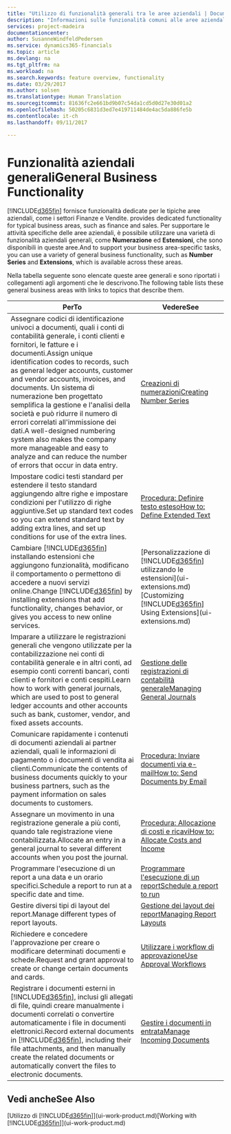 ```yaml
---
title: "Utilizzo di funzionalità generali tra le aree aziendali | Documenti Microsoft"
description: "Informazioni sulle funzionalità comuni alle aree aziendali in Dynamics 365 for Financials."
services: project-madeira
documentationcenter: 
author: SusanneWindfeldPedersen
ms.service: dynamics365-financials
ms.topic: article
ms.devlang: na
ms.tgt_pltfrm: na
ms.workload: na
ms.search.keywords: feature overview, functionality
ms.date: 03/29/2017
ms.author: solsen
ms.translationtype: Human Translation
ms.sourcegitcommit: 81636fc2e661bd9b07c54da1cd5d0d27e30d01a2
ms.openlocfilehash: 50205c6831d3ed7e419711484de4ac5da886fe5b
ms.contentlocale: it-ch
ms.lasthandoff: 09/11/2017

---
```

# <a name="general-business-functionality"></a><span data-ttu-id="352d9-103">Funzionalità aziendali generali</span><span class="sxs-lookup"><span data-stu-id="352d9-103">General Business Functionality</span></span>
[!INCLUDE[d365fin](includes/d365fin_md.md)]<span data-ttu-id="352d9-104"> fornisce funzionalità dedicate per le tipiche aree aziendali, come i settori Finanze e Vendite.</span><span class="sxs-lookup"><span data-stu-id="352d9-104"> provides dedicated functionality for typical business areas, such as finance and sales.</span></span> <span data-ttu-id="352d9-105">Per supportare le attività specifiche delle aree aziendali, è possibile utilizzare una varietà di funzionalità aziendali generali, come **Numerazione** ed **Estensioni**, che sono disponibili in queste aree.</span><span class="sxs-lookup"><span data-stu-id="352d9-105">And to support your business area-specific tasks, you can use a variety of general business functionality, such as **Number Series** and **Extensions**, which is available across these areas.</span></span>

<span data-ttu-id="352d9-106">Nella tabella seguente sono elencate queste aree generali e sono riportati i collegamenti agli argomenti che le descrivono.</span><span class="sxs-lookup"><span data-stu-id="352d9-106">The following table lists these general business areas with links to topics that describe them.</span></span>

| <span data-ttu-id="352d9-107">Per</span><span class="sxs-lookup"><span data-stu-id="352d9-107">To</span></span> | <span data-ttu-id="352d9-108">Vedere</span><span class="sxs-lookup"><span data-stu-id="352d9-108">See</span></span> |
| --- | --- |
| <span data-ttu-id="352d9-109">Assegnare codici di identificazione univoci a documenti, quali i conti di contabilità generale, i conti clienti e fornitori, le fatture e i documenti.</span><span class="sxs-lookup"><span data-stu-id="352d9-109">Assign unique identification codes to records, such as general ledger accounts, customer and vendor accounts, invoices, and documents.</span></span> <span data-ttu-id="352d9-110">Un sistema di numerazione ben progettato semplifica la gestione e l'analisi della società e può ridurre il numero di errori correlati all'immissione dei dati.</span><span class="sxs-lookup"><span data-stu-id="352d9-110">A well-designed numbering system also makes the company more manageable and easy to analyze and can reduce the number of errors that occur in data entry.</span></span> |[<span data-ttu-id="352d9-111">Creazioni di numerazioni</span><span class="sxs-lookup"><span data-stu-id="352d9-111">Creating Number Series</span></span>](ui-create-number-series.md) |
| <span data-ttu-id="352d9-112">Impostare codici testi standard per estendere il testo standard aggiungendo altre righe e impostare condizioni per l'utilizzo di righe aggiuntive.</span><span class="sxs-lookup"><span data-stu-id="352d9-112">Set up standard text codes so you can extend standard text by adding extra lines, and set up conditions for use of the extra lines.</span></span> |[<span data-ttu-id="352d9-113">Procedura: Definire testo esteso</span><span class="sxs-lookup"><span data-stu-id="352d9-113">How to: Define Extended Text</span></span>](ui-how-define-ext-text.md) |
| <span data-ttu-id="352d9-114">Cambiare [!INCLUDE[d365fin](includes/d365fin_md.md)] installando estensioni che aggiungono funzionalità, modificano il comportamento o permettono di accedere a nuovi servizi online.</span><span class="sxs-lookup"><span data-stu-id="352d9-114">Change [!INCLUDE[d365fin](includes/d365fin_md.md)] by installing extensions that add functionality, changes behavior, or gives you access to new online services.</span></span> |<span data-ttu-id="352d9-115">[Personalizzazione di [!INCLUDE[d365fin](includes/d365fin_md.md)] utilizzando le estensioni](ui-extensions.md)</span><span class="sxs-lookup"><span data-stu-id="352d9-115">[Customizing [!INCLUDE[d365fin](includes/d365fin_md.md)] Using Extensions](ui-extensions.md)</span></span> |
| <span data-ttu-id="352d9-116">Imparare a utilizzare le registrazioni generali che vengono utilizzate per la contabilizzazione nei conti di contabilità generale e in altri conti, ad esempio conti correnti bancari, conti clienti e fornitori e conti cespiti.</span><span class="sxs-lookup"><span data-stu-id="352d9-116">Learn how to work with general journals, which are used to post to general ledger accounts and other accounts such as bank, customer, vendor, and fixed assets accounts.</span></span> |[<span data-ttu-id="352d9-117">Gestione delle registrazioni di contabilità generale</span><span class="sxs-lookup"><span data-stu-id="352d9-117">Managing General Journals</span></span>](ui-work-general-journals.md) |
| <span data-ttu-id="352d9-118">Comunicare rapidamente i contenuti di documenti aziendali ai partner aziendali, quali le informazioni di pagamento o i documenti di vendita ai clienti.</span><span class="sxs-lookup"><span data-stu-id="352d9-118">Communicate the contents of business documents quickly to your business partners, such as the payment information on sales documents to customers.</span></span> |[<span data-ttu-id="352d9-119">Procedura: Inviare documenti via e-mail</span><span class="sxs-lookup"><span data-stu-id="352d9-119">How to: Send Documents by Email</span></span>](ui-how-send-documents-email.md) |
| <span data-ttu-id="352d9-120">Assegnare un movimento in una registrazione generale a più conti, quando tale registrazione viene contabilizzata.</span><span class="sxs-lookup"><span data-stu-id="352d9-120">Allocate an entry in a general journal to several different accounts when you post the journal.</span></span> |[<span data-ttu-id="352d9-121">Procedura: Allocazione di costi e ricavi</span><span class="sxs-lookup"><span data-stu-id="352d9-121">How to: Allocate Costs and Income</span></span>](year-allocate-costs-income.md) |
| <span data-ttu-id="352d9-122">Programmare l'esecuzione di un report a una data e un orario specifici.</span><span class="sxs-lookup"><span data-stu-id="352d9-122">Schedule a report to run at a specific date and time.</span></span> |[<span data-ttu-id="352d9-123">Programmare l'esecuzione di un report</span><span class="sxs-lookup"><span data-stu-id="352d9-123">Schedule a report to run</span></span>](ui-schedule-report.md) |
| <span data-ttu-id="352d9-124">Gestire diversi tipi di layout del report.</span><span class="sxs-lookup"><span data-stu-id="352d9-124">Manage different types of report layouts.</span></span> |[<span data-ttu-id="352d9-125">Gestione dei layout dei report</span><span class="sxs-lookup"><span data-stu-id="352d9-125">Managing Report Layouts</span></span>](ui-manage-report-layouts.md) |
| <span data-ttu-id="352d9-126">Richiedere e concedere l'approvazione per creare o modificare determinati documenti e schede.</span><span class="sxs-lookup"><span data-stu-id="352d9-126">Request and grant approval to create or change certain documents and cards.</span></span> |[<span data-ttu-id="352d9-127">Utilizzare i workflow di approvazione</span><span class="sxs-lookup"><span data-stu-id="352d9-127">Use Approval Workflows</span></span>](across-how-use-approval-workflows.md) |
| <span data-ttu-id="352d9-128">Registrare i documenti esterni in [!INCLUDE[d365fin](includes/d365fin_md.md)], inclusi gli allegati di file, quindi creare manualmente i documenti correlati o convertire automaticamente i file in documenti elettronici.</span><span class="sxs-lookup"><span data-stu-id="352d9-128">Record external documents in [!INCLUDE[d365fin](includes/d365fin_md.md)], including their file attachments, and then manually create the related documents or automatically convert the files to electronic documents.</span></span> |[<span data-ttu-id="352d9-129">Gestire i documenti in entrata</span><span class="sxs-lookup"><span data-stu-id="352d9-129">Manage Incoming Documents</span></span>](across-income-documents.md) |

## <a name="see-also"></a><span data-ttu-id="352d9-130">Vedi anche</span><span class="sxs-lookup"><span data-stu-id="352d9-130">See Also</span></span>
<span data-ttu-id="352d9-131">[Utilizzo di [!INCLUDE[d365fin](includes/d365fin_md.md)]](ui-work-product.md)</span><span class="sxs-lookup"><span data-stu-id="352d9-131">[Working with [!INCLUDE[d365fin](includes/d365fin_md.md)]](ui-work-product.md)</span></span>

